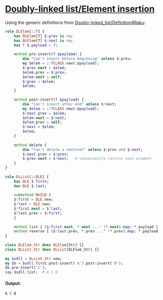 [1]: https://rosettacode.org/wiki/Doubly-linked_list/Element_insertion

# [Doubly-linked list/Element insertion][1]

Using the generic definitions from [Doubly-linked_list/Definition#Raku](https://rosettacode.org/wiki/Doubly-linked_list/Definition#Raku):

```raku
role DLElem[::T] {
    has DLElem[T] $.prev is rw;
    has DLElem[T] $.next is rw;
    has T $.payload = T;
 
    method pre-insert(T $payload) {
        die "Can't insert before beginning" unless $!prev;
        my $elem = ::?CLASS.new(:$payload);
        $!prev.next = $elem;
        $elem.prev = $!prev;
        $elem.next = self;
        $!prev = $elem;
        $elem;
    }
 
    method post-insert(T $payload) {
        die "Can't insert after end" unless $!next;
        my $elem = ::?CLASS.new(:$payload);
        $!next.prev = $elem;
        $elem.next = $!next;
        $elem.prev = self;
        $!next = $elem;
        $elem;
    }
 
    method delete {
        die "Can't delete a sentinel" unless $!prev and $!next;
        $!next.prev = $!prev;
        $!prev.next = $!next;   # conveniently returns next element
    }
}
 
role DLList[::DLE] {
    has DLE $.first;
    has DLE $.last;
 
    submethod BUILD {
	$!first = DLE.new;
	$!last = DLE.new;
	$!first.next = $!last;
	$!last.prev = $!first;
    }
 
    method list { ($!first.next, *.next ...^ !*.next).map: *.payload }
    method reverse { ($!last.prev, *.prev ...^ !*.prev).map: *.payload }
}
 
class DLElem_Str does DLElem[Str] {}
class DLList_Str does DLList[DLElem_Str] {}
 
my $sdll = DLList_Str.new;
my $b = $sdll.first.post-insert('A').post-insert('B');
$b.pre-insert('C');
say $sdll.list;  # A C B
```

#### Output:
```
A C B
```